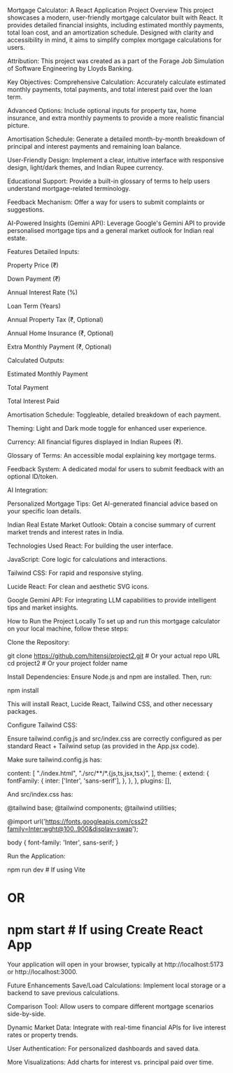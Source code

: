 Mortgage Calculator: A React Application
Project Overview
This project showcases a modern, user-friendly mortgage calculator built with React. It provides detailed financial insights, including estimated monthly payments, total loan cost, and an amortization schedule. Designed with clarity and accessibility in mind, it aims to simplify complex mortgage calculations for users.

Attribution: This project was created as a part of the Forage Job Simulation of Software Engineering by Lloyds Banking.

Key Objectives:
Comprehensive Calculation: Accurately calculate estimated monthly payments, total payments, and total interest paid over the loan term.

Advanced Options: Include optional inputs for property tax, home insurance, and extra monthly payments to provide a more realistic financial picture.

Amortisation Schedule: Generate a detailed month-by-month breakdown of principal and interest payments and remaining loan balance.

User-Friendly Design: Implement a clear, intuitive interface with responsive design, light/dark themes, and Indian Rupee currency.

Educational Support: Provide a built-in glossary of terms to help users understand mortgage-related terminology.

Feedback Mechanism: Offer a way for users to submit complaints or suggestions.

AI-Powered Insights (Gemini API): Leverage Google's Gemini API to provide personalised mortgage tips and a general market outlook for Indian real estate.

Features
Detailed Inputs:

Property Price (₹)

Down Payment (₹)

Annual Interest Rate (%)

Loan Term (Years)

Annual Property Tax (₹, Optional)

Annual Home Insurance (₹, Optional)

Extra Monthly Payment (₹, Optional)

Calculated Outputs:

Estimated Monthly Payment

Total Payment

Total Interest Paid

Amortisation Schedule: Toggleable, detailed breakdown of each payment.

Theming: Light and Dark mode toggle for enhanced user experience.

Currency: All financial figures displayed in Indian Rupees (₹).

Glossary of Terms: An accessible modal explaining key mortgage terms.

Feedback System: A dedicated modal for users to submit feedback with an optional ID/token.

AI Integration:

Personalized Mortgage Tips: Get AI-generated financial advice based on your specific loan details.

Indian Real Estate Market Outlook: Obtain a concise summary of current market trends and interest rates in India.

Technologies Used
React: For building the user interface.

JavaScript: Core logic for calculations and interactions.

Tailwind CSS: For rapid and responsive styling.

Lucide React: For clean and aesthetic SVG icons.

Google Gemini API: For integrating LLM capabilities to provide intelligent tips and market insights.

How to Run the Project Locally
To set up and run this mortgage calculator on your local machine, follow these steps:

Clone the Repository:

git clone https://github.com/hitensj/project2.git # Or your actual repo URL
cd project2 # Or your project folder name

Install Dependencies:
Ensure Node.js and npm are installed. Then, run:

npm install

This will install React, Lucide React, Tailwind CSS, and other necessary packages.

Configure Tailwind CSS:

Ensure tailwind.config.js and src/index.css are correctly configured as per standard React + Tailwind setup (as provided in the App.jsx code).

Make sure tailwind.config.js has:

content: [
  "./index.html",
  "./src/**/*.{js,ts,jsx,tsx}",
],
theme: {
  extend: {
    fontFamily: {
      inter: ['Inter', 'sans-serif'],
    },
  },
},
plugins: [],

And src/index.css has:

@tailwind base;
@tailwind components;
@tailwind utilities;

@import url('https://fonts.googleapis.com/css2?family=Inter:wght@100..900&display=swap');

body {
  font-family: 'Inter', sans-serif;
}

Run the Application:

npm run dev # If using Vite
# OR
# npm start # If using Create React App

Your application will open in your browser, typically at http://localhost:5173 or http://localhost:3000.

Future Enhancements
Save/Load Calculations: Implement local storage or a backend to save previous calculations.

Comparison Tool: Allow users to compare different mortgage scenarios side-by-side.

Dynamic Market Data: Integrate with real-time financial APIs for live interest rates or property trends.

User Authentication: For personalized dashboards and saved data.

More Visualizations: Add charts for interest vs. principal paid over time.
